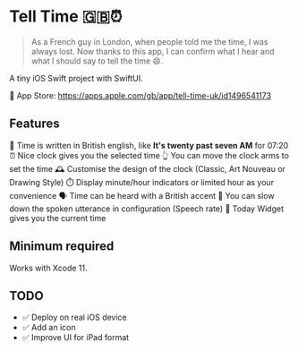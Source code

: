 # Tell Time 🇬🇧⏰

>As a French guy in London, when people told me the time, I was always lost. Now thanks to this app, I can confirm what I hear and what I should say to tell the time 😄.

A tiny iOS Swift project with SwiftUI.

📲 App Store: https://apps.apple.com/gb/app/tell-time-uk/id1496541173

## Features

🐰 Time is written in British english, like **It's twenty past seven AM** for 07:20
⏰ Nice clock gives you the selected time
👆 You can move the clock arms to set the time
🕰 Customise the design of the clock (Classic, Art Nouveau or Drawing Style)
⏱  Display minute/hour indicators or limited hour as your convenience
🗣 Time can be heard with a British accent
🐢 You can slow down the spoken utterance in configuration (Speech rate)
👾 Today Widget gives you the current time

## Minimum required

Works with Xcode 11.

## TODO

* ✅ Deploy on real iOS device
* ✅ Add an icon
* ✅ Improve UI for iPad format
